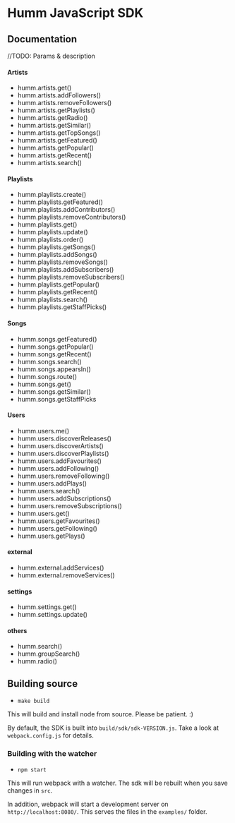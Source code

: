 # Humm JavaScript SDK

## Documentation

//TODO: Params & description

#### Artists

- humm.artists.get()
- humm.artists.addFollowers()
- humm.artists.removeFollowers()
- humm.artists.getPlaylists()
- humm.artists.getRadio()
- humm.artists.getSimilar()
- humm.artists.getTopSongs()
- humm.artists.getFeatured()
- humm.artists.getPopular()
- humm.artists.getRecent()
- humm.artists.search()

#### Playlists

- humm.playlists.create()
- humm.playlists.getFeatured()
- humm.playlists.addContributors()
- humm.playlists.removeContributors()
- humm.playlists.get()
- humm.playlists.update()
- humm.playlists.order()
- humm.playlists.getSongs()
- humm.playlists.addSongs()
- humm.playlists.removeSongs()
- humm.playlists.addSubscribers()
- humm.playlists.removeSubscribers()
- humm.playlists.getPopular()
- humm.playlists.getRecent()
- humm.playlists.search()
- humm.playlists.getStaffPicks()

#### Songs

- humm.songs.getFeatured()
- humm.songs.getPopular()
- humm.songs.getRecent()
- humm.songs.search()
- humm.songs.appearsIn()
- humm.songs.route()
- humm.songs.get()
- humm.songs.getSimilar()
- humm.songs.getStaffPicks

#### Users

- humm.users.me()
- humm.users.discoverReleases()
- humm.users.discoverArtists()
- humm.users.discoverPlaylists()
- humm.users.addFavourites()
- humm.users.addFollowing()
- humm.users.removeFollowing()
- humm.users.addPlays()
- humm.users.search()
- humm.users.addSubscriptions()
- humm.users.removeSubscriptions()
- humm.users.get()
- humm.users.getFavourites()
- humm.users.getFollowing()
- humm.users.getPlays()

#### external
- humm.external.addServices()
- humm.external.removeServices()

#### settings
- humm.settings.get()
- humm.settings.update()

#### others
- humm.search()
- humm.groupSearch()
- humm.radio()



## Building source

- `make build`

This will build and install node from source. Please be patient. :)

By default, the SDK is built into `build/sdk/sdk-VERSION.js`. Take a look at `webpack.config.js` for details.

### Building with the watcher

- `npm start`

This will run webpack with a watcher. The sdk will be rebuilt when you save changes in `src`.

In addition, webpack will start a development server on `http://localhost:8080/`. This serves the files in the `examples/` folder.
